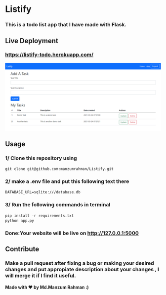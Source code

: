 # Listify

### This is a todo list app that I have made with Flask.

## Live Deployment
### https://listify-todo.herokuapp.com/

<img src="website/static/thumbnail.png" align="center"/>


## Usage
### 1/ Clone this repository using
```bash:
git clone git@github.com:manzumrahman/Listify.git
```

### 2/ make a .env file and put this following text there
```bash:
DATABASE_URL=sqlite:///database.db
```

### 3/ Run the following commands in terminal
 ```bash:
pip install -r requirements.txt
python app.py
```
### Done:Your website will be live on http://127.0.0.1:5000

## Contribute
### Make a pull request after fixing a bug or making your desired changes and put appropiate description about your changes , I will merge it if I find it useful.

#### Made with ❤ by Md.Manzum Rahman :)
